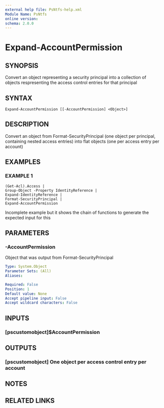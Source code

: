 ```yaml
---
external help file: PsNtfs-help.xml
Module Name: PsNtfs
online version:
schema: 2.0.0
---
```


# Expand-AccountPermission

## SYNOPSIS
Convert an object representing a security principal into a collection of objects respresenting the access control entries for that principal

## SYNTAX

```
Expand-AccountPermission [[-AccountPermission] <Object>]
```

## DESCRIPTION
Convert an object from Format-SecurityPrincipal (one object per principal, containing nested access entries) into flat objects (one per access entry per account)

## EXAMPLES

### EXAMPLE 1
```
(Get-Acl).Access |
Group-Object -Property IdentityReference |
Expand-IdentityReference |
Format-SecurityPrincipal |
Expand-AccountPermission
```

Incomplete example but it shows the chain of functions to generate the expected input for this

## PARAMETERS

### -AccountPermission
Object that was output from Format-SecurityPrincipal

```yaml
Type: System.Object
Parameter Sets: (All)
Aliases:

Required: False
Position: 1
Default value: None
Accept pipeline input: False
Accept wildcard characters: False
```

## INPUTS

### [pscustomobject]$AccountPermission
## OUTPUTS

### [pscustomobject] One object per access control entry per account
## NOTES

## RELATED LINKS
